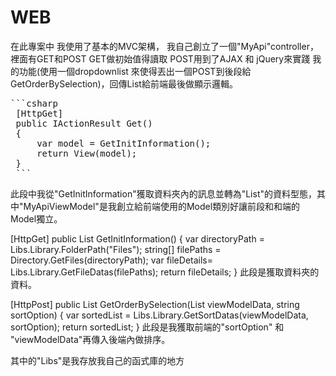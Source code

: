 # WEB
 
在此專案中 我使用了基本的MVC架構，
我自己創立了一個"MyApi"controller，裡面有GET和POST
GET做初始值得讀取
POST用到了AJAX 和 jQuery來實踐 我的功能(使用一個dropdownlist 來使得丟出一個POST到後段給 GetOrderBySelection)，回傳List<MyApiViewModel>給前端最後做顯示邏輯。
 <pre>
```csharp
 [HttpGet]  
 public IActionResult Get()  
 {  
     var model = GetInitInformation();  
     return View(model);   
 }  
 ```
</pre>
此段中我從"GetInitInformation"獲取資料夾內的訊息並轉為"List<MyApiViewModel>"的資料型態，其中"MyApiViewModel"是我創立給前端使用的Model類別好讓前段和和端的Model獨立。
 
 [HttpGet]
 public List<MyApiViewModel> GetInitInformation()
 {
     var directoryPath = Libs.Library.FolderPath("Files");
     string[] filePaths = Directory.GetFiles(directoryPath);
     var fileDetails= Libs.Library.GetFileDatas(filePaths);
     return fileDetails;
 }
 此段是獲取資料夾的資料。
 
 [HttpPost]
 public List<MyApiViewModel> GetOrderBySelection(List<MyApiViewModel> viewModelData, string sortOption)
 {
     var sortedList = Libs.Library.GetSortDatas(viewModelData, sortOption);
     return sortedList;
 }
 此段是我獲取前端的"sortOption" 和 "viewModelData"再傳入後端內做排序。

 其中的"Libs"是我存放我自己的函式庫的地方

 

